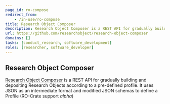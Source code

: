 ```yaml
---
page_id: ro-compose
redirect_from:
    - /in-use/ro-compose
title: Research Object Composer
description: Research Object Composer is a REST API for gradually building and depositing Research Objects according to a pre-defined profile. 
url: https://github.com/researchobject/research-object-composer
domains: []
tasks: [conduct_research, software_development]
roles: [researcher, software_developer]
---
```


## Research Object Composer

[Research Object Composer](https://github.com/researchobject/research-object-composer) is a REST API for gradually building and depositing Research Objects according to a pre-defined profile. It uses JSON as an intermediate format and modified JSON schemas to define a Profile (RO-Crate support _alpha_)
